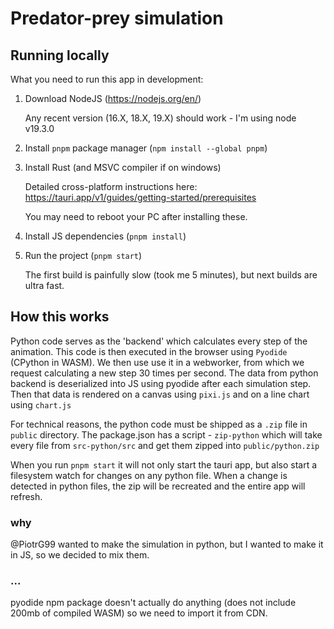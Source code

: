 # Predator-prey simulation

## Running locally
What you need to run this app in development:

1. Download NodeJS (https://nodejs.org/en/)

    Any recent version (16.X, 18.X, 19.X) should work - I'm using node v19.3.0

2. Install `pnpm` package manager (`npm install --global pnpm`)

3. Install Rust (and MSVC compiler if on windows)

    Detailed cross-platform instructions here: https://tauri.app/v1/guides/getting-started/prerequisites
    
    You may need to reboot your PC after installing these.

4. Install JS dependencies (`pnpm install`)

5. Run the project (`pnpm start`)
    
    The first build is painfully slow (took me 5 minutes), but next builds are ultra fast.
    

## How this works

Python code serves as the 'backend' which calculates every step of the animation.
This code is then executed in the browser using `Pyodide` (CPython in WASM).
We then use use it in a webworker, from which we request calculating a new step 30 times per second.
The data from python backend is deserialized into JS using pyodide after each simulation step.
Then that data is rendered on a canvas using `pixi.js` and on a line chart using `chart.js`

For technical reasons, the python code must be shipped as a `.zip` file in `public` directory.
The package.json has a script - `zip-python` which will take every file from `src-python/src` and get them zipped into `public/python.zip`

When you run `pnpm start` it will not only start the tauri app, but also start a filesystem watch for changes on any python file. When a change is detected in python files, the zip will be recreated and the entire app will refresh.

### why

@PiotrG99 wanted to make the simulation in python, but I wanted to make it in JS, so we decided to mix them.


### ...
pyodide npm package doesn't actually do anything (does not include 200mb of compiled WASM) so we need to import it from CDN.
